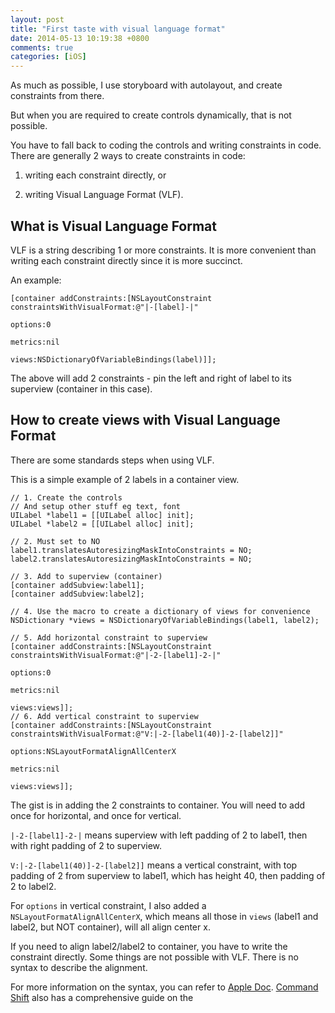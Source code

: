 ```yaml
---
layout: post
title: "First taste with visual language format"
date: 2014-05-13 10:19:38 +0800
comments: true
categories: [iOS]
---
```


As much as possible, I use storyboard with autolayout, and create constraints from there.

But when you are required to create controls dynamically, that is not possible.

You have to fall back to coding the controls and writing constraints in code. There are generally 2 ways to create constraints in code:

1. writing each constraint directly, or

2. writing Visual Language Format (VLF).

<!-- more -->

## What is Visual Language Format

VLF is a string describing 1 or more constraints. It is more convenient than writing each constraint directly since it is more succinct.

An example:

```objc
[container addConstraints:[NSLayoutConstraint constraintsWithVisualFormat:@"|-[label]-|"
                                                                  options:0
                                                                  metrics:nil
                                                                    views:NSDictionaryOfVariableBindings(label)]];
```

The above will add 2 constraints - pin the left and right of label to its superview (container in this case).


## How to create views with Visual Language Format

There are some standards steps when using VLF.

This is a simple example of 2 labels in a container view.

```objc
// 1. Create the controls
// And setup other stuff eg text, font
UILabel *label1 = [[UILabel alloc] init];
UILabel *label2 = [[UILabel alloc] init];

// 2. Must set to NO
label1.translatesAutoresizingMaskIntoConstraints = NO;
label2.translatesAutoresizingMaskIntoConstraints = NO;

// 3. Add to superview (container)
[container addSubview:label1];
[container addSubview:label2];

// 4. Use the macro to create a dictionary of views for convenience
NSDictionary *views = NSDictionaryOfVariableBindings(label1, label2);

// 5. Add horizontal constraint to superview
[container addConstraints:[NSLayoutConstraint constraintsWithVisualFormat:@"|-2-[label1]-2-|"
                                                                  options:0
                                                                  metrics:nil
                                                                    views:views]];
// 6. Add vertical constraint to superview
[container addConstraints:[NSLayoutConstraint constraintsWithVisualFormat:@"V:|-2-[label1(40)]-2-[label2]]"
                                                                  options:NSLayoutFormatAlignAllCenterX
                                                                  metrics:nil
                                                                    views:views]];
```

The gist is in adding the 2 constraints to container. You will need to add once for horizontal, and once for vertical.

`|-2-[label1]-2-|` means superview with left padding of 2 to label1, then with right padding of 2 to superview.

`V:|-2-[label1(40)]-2-[label2]]` means a vertical constraint, with top padding of 2 from superview to label1, which has height 40, then padding of 2 to label2.

For `options` in vertical constraint, I also added a `NSLayoutFormatAlignAllCenterX`, which means all those in `views` (label1 and label2, but NOT container), will all align center x.

If you need to align label2/label2 to container, you have to write the constraint directly. Some things are not possible with VLF. There is no syntax to describe the alignment.

For more information on the syntax, you can refer to [Apple Doc](https://developer.apple.com/library/ios/documentation/userexperience/conceptual/AutolayoutPG/VisualFormatLanguage/VisualFormatLanguage.html). [Command Shift](http://commandshift.co.uk/blog/2013/01/31/visual-format-language-for-autolayout/) also has a comprehensive guide on the
